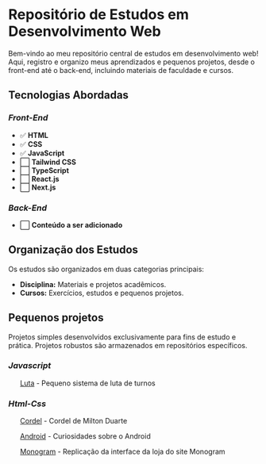 <h1>Repositório de Estudos em Desenvolvimento Web</h1> 

<div>
  <p> Bem-vindo ao meu repositório central de estudos em desenvolvimento web! Aqui, registro e organizo meus aprendizados e pequenos projetos, desde o front-end até o back-end, incluindo materiais de faculdade e cursos. </p>
</div>

<h2>Tecnologias Abordadas</h2>

<div>
  <h3><i>Front-End</i></h3> 
  
  <div>
    <ul> 
      <li>✅ <strong>HTML</strong></li>
      <li>✅ <strong>CSS</strong></li>
      <li>✅ <strong>JavaScript</strong></li>
      <li>⬜ <strong>Tailwind CSS</strong></li>
      <li>⬜ <strong>TypeScript</strong></li>
      <li>⬜ <strong>React.js</strong></li>
      <li>⬜ <strong>Next.js</strong></li>
    </ul>
  </div>
  
  <h3><i>Back-End</i></h3> 
  
  <div>
    <ul>
      <li>⬜ <strong>Conteúdo a ser adicionado</strong></li>
    </ul>
  </div>
</div>

<h2> Organização dos Estudos</h2>

<div>
  <p>Os estudos são organizados em duas categorias principais:</p>
  <ul>
    <li><strong>Disciplina:</strong> Materiais e projetos acadêmicos.</li>
    <li><strong>Cursos:</strong> Exercícios, estudos e pequenos projetos.</li>
  </ul>
</div>

<h2>Pequenos projetos</h2>
<p>Projetos simples desenvolvidos exclusivamente para fins de estudo e prática. Projetos robustos são armazenados em repositórios específicos.</p>
<div>
  <h3><i>Javascript</i></h3>
  <ul>
    <p><a href="https://gustaa13.github.io/Web/Javascript/b7web/projetos/luta/index.html" target="_blank">Luta</a> - Pequeno sistema de luta de turnos</p>
  </ul>  
</div>

<div>
  <h3><i>Html-Css</i></h3>
  <ul>
    <p><a href="https://gustaa13.github.io/Web/Html-css/guanabara/projetos/projeto02/index.html" target="_blank">Cordel</a> - Cordel de Milton Duarte</p>
    <p><a href="https://gustaa13.github.io/Web/Html-css/guanabara/projetos/projeto01/android.html" target="_blank">Android</a> - Curiosidades sobre o Android</p>
    <p><a href="https://gustaa13.github.io/Web/Html-css/web1/prova01/shop.html" target="_blank">Monogram</a> - Replicação da interface da loja do site Monogram</p>
  </ul>
</div>



